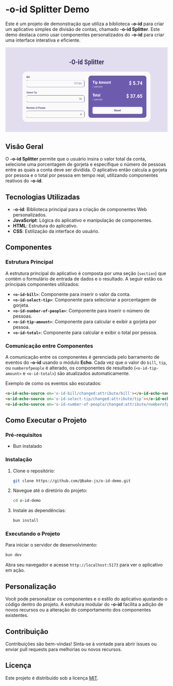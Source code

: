 # -o-id Splitter Demo

Este é um projeto de demonstração que utiliza a biblioteca **-o-id** para criar um aplicativo simples de divisão de contas, chamado **-o-id Splitter**. Este demo destaca como usar componentes personalizados do **-o-id** para criar uma interface interativa e eficiente.

![Splitter](https://github.com/bake-js/-o-id-demo/blob/main/-O-id_splitter.png)

## Visão Geral

O **-o-id Splitter** permite que o usuário insira o valor total da conta, selecione uma porcentagem de gorjeta e especifique o número de pessoas entre as quais a conta deve ser dividida. O aplicativo então calcula a gorjeta por pessoa e o total por pessoa em tempo real, utilizando componentes reativos do **-o-id**.

## Tecnologias Utilizadas

- **-o-id**: Biblioteca principal para a criação de componentes Web personalizados.
- **JavaScript**: Lógica do aplicativo e manipulação de componentes.
- **HTML**: Estrutura do aplicativo.
- **CSS**: Estilização da interface do usuário.

## Componentes

### Estrutura Principal

A estrutura principal do aplicativo é composta por uma seção (`section`) que contém o formulário de entrada de dados e o resultado. A seguir estão os principais componentes utilizados:

- **`<o-id-bill>`**: Componente para inserir o valor da conta.
- **`<o-id-select-tip>`**: Componente para selecionar a porcentagem de gorjeta.
- **`<o-id-number-of-people>`**: Componente para inserir o número de pessoas.
- **`<o-id-tip-amount>`**: Componente para calcular e exibir a gorjeta por pessoa.
- **`<o-id-total>`**: Componente para calcular e exibir o total por pessoa.

### Comunicação entre Componentes

A comunicação entre os componentes é gerenciada pelo barramento de eventos do **-o-id** usando o módulo **Echo**. Cada vez que o valor do `bill`, `tip`, ou `numberofpeople` é alterado, os componentes de resultado (`<o-id-tip-amount>` e `<o-id-total>`) são atualizados automaticamente.

Exemplo de como os eventos são escutados:

```html
<o-id-echo-source on='o-id-bill/changed:attribute/bill'></o-id-echo-source>
<o-id-echo-source on='o-id-select-tip/changed:attribute/tip'></o-id-echo-source>
<o-id-echo-source on='o-id-number-of-people/changed:attribute/numberofpeople'></o-id-echo-source>
```

## Como Executar o Projeto

### Pré-requisitos

- Bun instalado

### Instalação

1. Clone o repositório:

   ```bash
   git clone https://github.com/@bake-js/o-id-demo.git
   ```

2. Navegue até o diretório do projeto:

   ```bash
   cd o-id-demo
   ```

3. Instale as dependências:

   ```bash
   bun install
   ```

### Executando o Projeto

Para iniciar o servidor de desenvolvimento:

```bash
bun dev
```

Abra seu navegador e acesse `http://localhost:5173` para ver o aplicativo em ação.

## Personalização

Você pode personalizar os componentes e o estilo do aplicativo ajustando o código dentro do projeto. A estrutura modular do **-o-id** facilita a adição de novos recursos ou a alteração do comportamento dos componentes existentes.

## Contribuição

Contribuições são bem-vindas! Sinta-se à vontade para abrir issues ou enviar pull requests para melhorias ou novos recursos.

## Licença

Este projeto é distribuído sob a licença [MIT](https://choosealicense.com/licenses/mit/).
